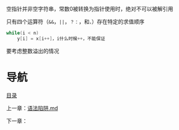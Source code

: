 空指针并非空字符串，常数0被转换为指针使用时，绝对不可以被解引用

只有四个运算符（`&&`，`||`，`？：`，和`，`）存在特定的求值顺序

```c++
while(i < n)
	y[i] = x[i++]，i什么时候++，不能保证
```

要考虑整数溢出的情况


# 导航

[目录](README.md)

上一章：[语法陷阱.md](语法陷阱.md)

下一章：